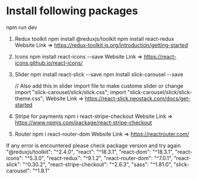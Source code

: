 # Install following packages
npm run dev 
1. Redux toolkit
   npm install @reduxjs/toolkit
   npm install react-redux
   Website Link => https://redux-toolkit.js.org/introduction/getting-started

2. Icons
   npm install react-icons --save
   Website Link => https://react-icons.github.io/react-icons/

3. Slider
   npm install react-slick --save
   npm install slick-carousel --save

   // Also add this in slider import file to make custome slider or change
   import "slick-carousel/slick/slick.css";
   import "slick-carousel/slick/slick-theme.css";
   Website Link => https://react-slick.neostack.com/docs/get-started

4. Stripe for payments
   npm i react-stripe-checkout
   Website Link => https://www.npmjs.com/package/react-stripe-checkout

5. Router
   npm i react-router-dom
   Website Link => https://reactrouter.com/

If any error is encountered please check package version and try again
"@reduxjs/toolkit": "^2.4.0",
"react": "^18.3.1",
"react-dom": "^18.3.1",
"react-icons": "^5.3.0",
"react-redux": "^9.1.2",
"react-router-dom": "^7.0.1",
"react-slick": "^0.30.2",
"react-stripe-checkout": "^2.6.3",
"sass": "^1.81.0",
"slick-carousel": "^1.8.1"
